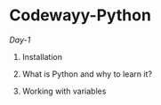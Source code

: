 # Codewayy-Python

*Day-1*

1. Installation

2. What is Python and why to learn it?

3. Working with variables

